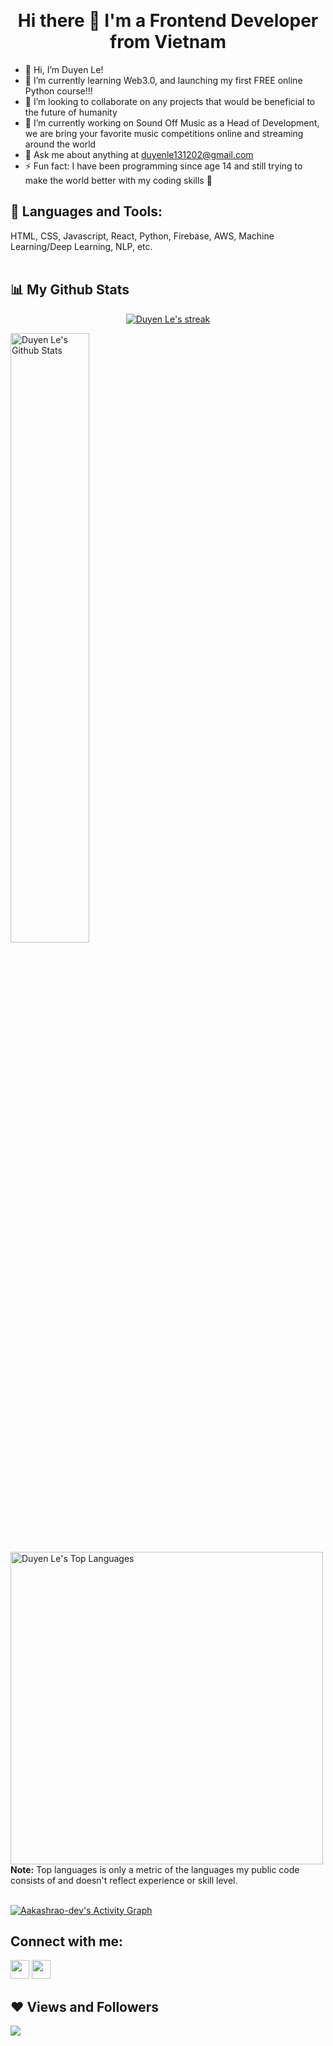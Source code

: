 <!--
**duyenle1312/duyenle1312** is a ✨ _special_ ✨ repository because its `README.md` (this file) appears on your GitHub profile.
--->
&nbsp;&nbsp;&nbsp;

<h1 align="center">Hi there 👋 I'm a Frontend Developer from Vietnam</h1>

- 👋 Hi, I’m Duyen Le!
- 🌱 I’m currently learning Web3.0, and launching my first FREE online Python course!!! 
- 💞️ I’m looking to collaborate on any projects that would be beneficial to the future of humanity
- 🔭 I’m currently working on Sound Off Music as a Head of Development, we are bring your favorite music competitions online and streaming around the world
- 💬 Ask me about anything at duyenle131202@gmail.com
- ⚡ Fun fact: I have been programming since age 14 and still trying to make the world better with my coding skills 💞️

## 🚀 Languages and Tools:

HTML, CSS, Javascript, React, Python, Firebase, AWS, Machine Learning/Deep Learning, NLP, etc.
<br/><br />


## 📊 My Github Stats

<p align="center">
    <a href="https://github.com/duyenle1312">
        <img title="🔥 Get streak stats for your profile at git.io/streak-stats" alt="Duyen Le's streak" src="https://github-readme-streak-stats.herokuapp.com/?user=duyenle1312&theme=black-ice&hide_border=true&stroke=0000&background=060A0CD0"/>
    </a>
</p>
    <a href="https://github.com/duyenle1312"><img alt="Duyen Le's Github Stats" src="https://github-readme-stats.vercel.app/api?username=duyenle1312&show_icons=true&count_private=true&theme=react&hide_border=true&bg_color=0D1117"  width="50%"/></a>
  <a href="https://github.com/duyenle1312"><img alt="Duyen Le's Top Languages" src="https://github-readme-stats.vercel.app/api/top-langs/?username=duyenle1312&langs_count=8&count_private=true&layout=compact&theme=react&hide_border=true&bg_color=0D1117" width="500px"/></a>
  <br/>
  <b>Note:</b> Top languages is only a metric of the languages my public code consists of and doesn't reflect experience or skill level.
<br/>
<br/>

<a href="https://github.com/duyenle1312/github-readme-activity-graph"><img alt="Aakashrao-dev's Activity Graph" src="https://activity-graph.herokuapp.com/graph?username=duyenle1312&bg_color=0D1117&color=5BCDEC&line=5BCDEC&point=FFFFFF&hide_border=true" /></a>


## Connect with me:

<p align="left">

<a href = "https://www.linkedin.com/in/lengomyduyen/"><img src="https://img.icons8.com/fluent/48/000000/linkedin.png" width="30px"/></a>
<a href = "https://www.instagram.com/lengo1312/"><img src="https://img.icons8.com/fluent/48/000000/instagram-new.png" width="30px"/></a>
  
</p>

## ❤ Views and Followers

<a href="https://www.github.com/duyenle1312" target="_blank" rel="noreferrer"><img
src="https://img.shields.io/github/followers/duyenle1312?logo=github&style=for-the-badge&color=3382ed&labelColor=1c1917" /></a>
